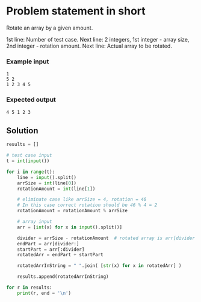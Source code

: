 # Problem statement in short

Rotate an array by a given amount.

1st line: Number of test case.
Next line: 2 integers, 1st integer - array size, 2nd integer - rotation amount.
Next line: Actual array to be rotated.

### Example input
```
1
5 2
1 2 3 4 5
```

### Expected output
```
4 5 1 2 3
```

## Solution

```python
results = []

# test case input
t = int(input())

for i in range(t):
    line = input().split()
    arrSize = int(line[0])
    rotationAmount = int(line[1])

    # eliminate case like arrSize = 4, rotation = 46
    # In this case correct rotation should be 46 % 4 = 2
    rotationAmount = rotationAmount % arrSize

    # array input
    arr = [int(x) for x in input().split()]

    divider = arrSize - rotationAmount  # rotated array is arr[divider -> end] + arr[0 -> divider]
    endPart = arr[divider:]
    startPart = arr[:divider]
    rotatedArr = endPart + startPart

    rotatedArrInString = " ".join( [str(x) for x in rotatedArr] )

    results.append(rotatedArrInString)

for r in results:
    print(r, end = '\n')
```

